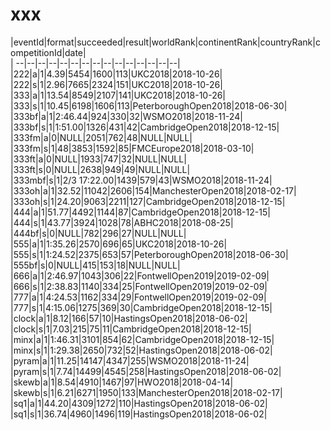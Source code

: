 # xxx


|eventId|format|succeeded|result|worldRank|continentRank|countryRank|competitionId|date|  
|	--|--|--|--|--|--|--|--|--|--|--|--|--|--|--|  
|222|a|1|4.39|5454|1600|113|UKC2018|2018-10-26|  
|222|s|1|2.96|7665|2324|151|UKC2018|2018-10-26|  
|333|a|1|13.54|8549|2107|141|UKC2018|2018-10-26|  
|333|s|1|10.45|6198|1606|113|PeterboroughOpen2018|2018-06-30|  
|333bf|a|1|2:46.44|924|330|32|WSMO2018|2018-11-24|  
|333bf|s|1|1:51.00|1326|431|42|CambridgeOpen2018|2018-12-15|  
|333fm|a|0|NULL|2051|762|48|NULL|NULL|  
|333fm|s|1|48|3853|1592|85|FMCEurope2018|2018-03-10|  
|333ft|a|0|NULL|1933|747|32|NULL|NULL|  
|333ft|s|0|NULL|2638|949|49|NULL|NULL|  
|333mbf|s|1|2/3 17:22.00|1439|579|43|WSMO2018|2018-11-24|  
|333oh|a|1|32.52|11042|2606|154|ManchesterOpen2018|2018-02-17|  
|333oh|s|1|24.20|9063|2211|127|CambridgeOpen2018|2018-12-15|  
|444|a|1|51.77|4492|1144|87|CambridgeOpen2018|2018-12-15|  
|444|s|1|43.77|3924|1028|78|ABHC2018|2018-08-25|  
|444bf|s|0|NULL|782|296|27|NULL|NULL|  
|555|a|1|1:35.26|2570|696|65|UKC2018|2018-10-26|  
|555|s|1|1:24.52|2375|653|57|PeterboroughOpen2018|2018-06-30|  
|555bf|s|0|NULL|415|153|18|NULL|NULL|  
|666|a|1|2:46.97|1043|306|22|FontwellOpen2019|2019-02-09|  
|666|s|1|2:38.83|1140|334|25|FontwellOpen2019|2019-02-09|  
|777|a|1|4:24.53|1162|334|29|FontwellOpen2019|2019-02-09|  
|777|s|1|4:15.06|1275|369|30|CambridgeOpen2018|2018-12-15|  
|clock|a|1|8.12|166|57|10|HastingsOpen2018|2018-06-02|  
|clock|s|1|7.03|215|75|11|CambridgeOpen2018|2018-12-15|  
|minx|a|1|1:46.31|3101|854|62|CambridgeOpen2018|2018-12-15|  
|minx|s|1|1:29.38|2650|732|52|HastingsOpen2018|2018-06-02|  
|pyram|a|1|11.25|14147|4347|255|WSMO2018|2018-11-24|  
|pyram|s|1|7.74|14499|4545|258|HastingsOpen2018|2018-06-02|  
|skewb|a|1|8.54|4910|1467|97|HWO2018|2018-04-14|  
|skewb|s|1|6.21|6271|1950|133|ManchesterOpen2018|2018-02-17|  
|sq1|a|1|44.20|4309|1272|110|HastingsOpen2018|2018-06-02|  
|sq1|s|1|36.74|4960|1496|119|HastingsOpen2018|2018-06-02|  
